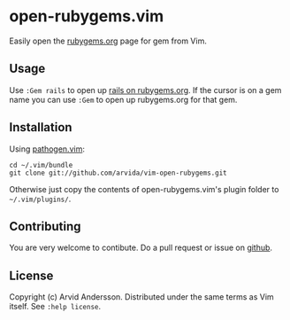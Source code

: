 # open-rubygems.vim

Easily open the [rubygems.org](http://rubygems.org/) page for gem from Vim.

## Usage

Use `:Gem rails` to open up [rails on rubygems.org](http://rubygems.org/gems/rails). If the cursor is on a gem name you can use `:Gem` to open up rubygems.org for that gem.

## Installation

Using [pathogen.vim](https://github.com/tpope/vim-pathogen):

    cd ~/.vim/bundle
    git clone git://github.com/arvida/vim-open-rubygems.git
    
Otherwise just copy the contents of open-rubygems.vim's plugin folder to `~/.vim/plugins/`.

## Contributing

You are very welcome to contibute. Do a pull request or issue on [github](https://github.com/arvida/vim-open-rubygems).

## License

Copyright (c) Arvid Andersson.  Distributed under the same terms as Vim itself.
See `:help license`.
